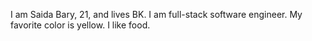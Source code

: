 
I am Saida Bary, 21, and lives BK. I am full-stack software engineer. My favorite color is yellow. 
I like food. 
